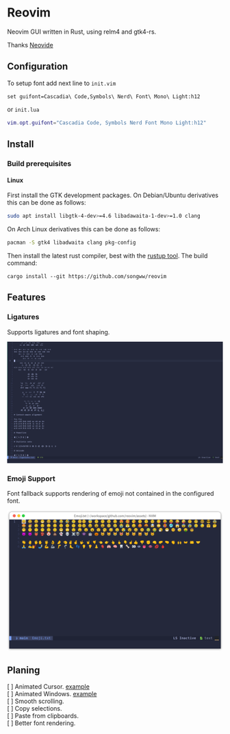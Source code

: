 # Reovim
Neovim GUI written in Rust, using relm4 and gtk4-rs.

Thanks [Neovide](https://github.com/neovide/neovide)

## Configuration

To setup font add next line to `init.vim`
```vim
set guifont=Cascadia\ Code,Symbols\ Nerd\ Font\ Mono\ Light:h12
```
or `init.lua`

```lua
vim.opt.guifont="Cascadia Code, Symbols Nerd Font Mono Light:h12"
```

## Install

### Build prerequisites

#### Linux

First install the GTK development packages. On Debian/Ubuntu derivatives
this can be done as follows:

```sh
sudo apt install libgtk-4-dev>=4.6 libadawaita-1-dev>=1.0 clang
```

On Arch Linux derivatives this can be done as follows:
```sh
pacman -S gtk4 libadwaita clang pkg-config
```

Then install the latest rust compiler, best with the
[rustup tool](https://rustup.rs/). The build command:

```
cargo install --git https://github.com/songww/reovim
```

## Features

### Ligatures

Supports ligatures and font shaping.

![Ligatures](./assets/Ligatures.png)

### Emoji Support

Font fallback supports rendering of emoji not contained in the configured font.

![Emoji](./assets/Emoji.png)

## Planing

[ ] Animated Cursor. [example](https://github.com/neovide/neovide#animated-cursor)  
[ ] Animated Windows. [example](https://github.com/neovide/neovide#animated-windows)  
[ ] Smooth scrolling.  
[ ] Copy selections.  
[ ] Paste from clipboards.  
[ ] Better font rendering.  
